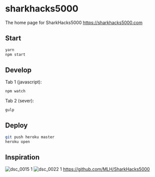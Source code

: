 # sharkhacks5000
The home page for SharkHacks5000 https://sharkhacks5000.com 

## Start
```sh
yarn
npm start
```

## Develop
Tab 1 (javascript):
```sh
npm watch
```
Tab 2 (sever):
```sh
gulp
```

## Deploy
```sh
git push heroku master
heroku open
```

## Inspiration

![dsc_0015 1](https://cloud.githubusercontent.com/assets/744973/12055590/7340b810-aee3-11e5-9267-75d4278a415d.jpg)
![dsc_0022 1](https://cloud.githubusercontent.com/assets/744973/12055592/76315c6e-aee3-11e5-8614-9e51191c4b20.jpg)
https://github.com/MLH/SharkHacks5000
